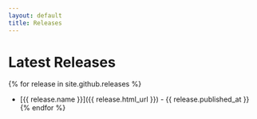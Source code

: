 ```yaml
---
layout: default
title: Releases
---
```


# Latest Releases

{% for release in site.github.releases %}
- [{{ release.name }}]({{ release.html_url }}) - {{ release.published_at }}
{% endfor %}
